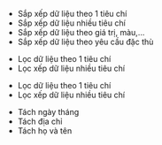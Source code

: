 <!-- Tuần 1 hướng dẫn  tiền xử lý dữ liệu cơ bản trong Excel: -->



<!-- I. SẮP XẾP DỮ LIỆU    -->

- Sắp xếp dữ liệu theo 1 tiêu chí
- Sắp xếp dữ liệu nhiều tiêu chí
- Sắp xếp dữ liệu theo giá trị, màu,…
- Sắp xếp dữ liệu theo yêu cầu đặc thù
<!-- II. LỌC DỮ LIỆU    -->
- Lọc dữ liệu theo 1 tiêu chí
- Lọc xếp dữ liệu nhiều tiêu chí
<!-- III. LỌC DỮ LIỆU NÂNG CAO    -->
- Lọc dữ liệu theo 1 tiêu chí
- Lọc xếp dữ liệu nhiều tiêu chí
<!-- IV. TÁCH CỘT VĂN BẢN THÀNH NHIỀU CỘT    -->
- Tách ngày tháng
- Tách địa chỉ
- Tách họ và tên
<!-- V. ĐIỀN DỮ LIỆU TỰ ĐỘNG  -->

<!-- VI. XÓA DỮ LIỆU BỊ TRÙNG -->

<!-- VII. THỐNG KÊ MÔ TẢ -->
